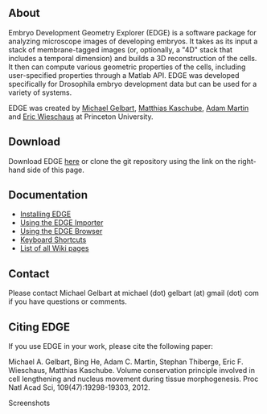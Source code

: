 ## About
Embryo Development Geometry Explorer (EDGE) is a software package for analyzing microscope images of developing embryos. It takes as its input a stack of membrane-tagged images (or, optionally, a "4D" stack that includes a temporal dimension) and builds a 3D reconstruction of the cells. It then can compute various geometric properties of the cells, including user-specified properties through a Matlab API. EDGE was developed specifically for Drosophila embryo development data but can be used for a variety of systems.

EDGE was created by [Michael Gelbart](http://people.seas.harvard.edu/~mgelbart), [Matthias Kaschube](http://fias.uni-frankfurt.de/neuro/kaschube/), [Adam Martin](https://biology.mit.edu/people/adam_martin) and [Eric Wieschaus](http://molbio.princeton.edu/faculty/molbio-faculty/140-wieschaus) at Princeton University.

## Download
Download EDGE [here](https://github.com/mgelbart/embryo-development-geometry-explorer/archive/master.zip) or clone the git repository using the link on the right-hand side of this page.

## Documentation
* [Installing EDGE](https://github.com/mgelbart/embryo-development-geometry-explorer/blob/wiki/Installation.md)
* [Using the EDGE Importer](https://github.com/mgelbart/embryo-development-geometry-explorer/blob/wiki/Importer.md)
* [Using the EDGE Browser](https://github.com/mgelbart/embryo-development-geometry-explorer/blob/wiki/Browser.md)
* [Keyboard Shortcuts](https://github.com/mgelbart/embryo-development-geometry-explorer/blob/wiki/KeyboardShortcuts.md)
* [List of all Wiki pages](https://github.com/mgelbart/embryo-development-geometry-explorer/tree/wiki)

## Contact
Please contact Michael Gelbart at michael (dot) gelbart (at) gmail (dot) com if you have questions or comments.

## Citing EDGE
If you use EDGE in your work, please cite the following paper:

Michael A. Gelbart, Bing He, Adam C. Martin, Stephan Thiberge, Eric F. Wieschaus, Matthias Kaschube. Volume conservation principle involved in cell lengthening and nucleus movement during tissue morphogenesis. Proc Natl Acad Sci, 109(47):19298-19303, 2012.

Screenshots
